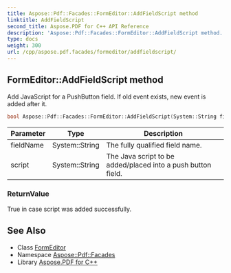 ```yaml
---
title: Aspose::Pdf::Facades::FormEditor::AddFieldScript method
linktitle: AddFieldScript
second_title: Aspose.PDF for C++ API Reference
description: 'Aspose::Pdf::Facades::FormEditor::AddFieldScript method. Add JavaScript for a PushButton field. If old event exists, new event is added after it in C++.'
type: docs
weight: 300
url: /cpp/aspose.pdf.facades/formeditor/addfieldscript/
---
```

## FormEditor::AddFieldScript method


Add JavaScript for a PushButton field. If old event exists, new event is added after it.

```cpp
bool Aspose::Pdf::Facades::FormEditor::AddFieldScript(System::String fieldName, System::String script)
```


| Parameter | Type | Description |
| --- | --- | --- |
| fieldName | System::String | The fully qualified field name. |
| script | System::String | The Java script to be added/placed into a push button field. |

### ReturnValue

True in case script was added successfully.

## See Also

* Class [FormEditor](../)
* Namespace [Aspose::Pdf::Facades](../../)
* Library [Aspose.PDF for C++](../../../)
